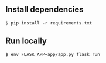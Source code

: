 ## Install dependencies
```
$ pip install -r requirements.txt
```

## Run locally

```
$ env FLASK_APP=app/app.py flask run
```

